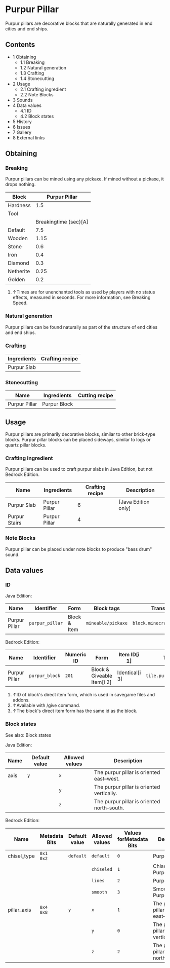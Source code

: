 # Purpur Pillar
Purpur pillars are decorative blocks that are naturally generated in end cities and end ships.

## Contents
- 1 Obtaining
	- 1.1 Breaking
	- 1.2 Natural generation
	- 1.3 Crafting
	- 1.4 Stonecutting
- 2 Usage
	- 2.1 Crafting ingredient
	- 2.2 Note Blocks
- 3 Sounds
- 4 Data values
	- 4.1 ID
	- 4.2 Block states
- 5 History
- 6 Issues
- 7 Gallery
- 8 External links

## Obtaining
### Breaking
Purpur pillars can be mined using any pickaxe. If mined without a pickaxe, it drops nothing.

| Block     | Purpur Pillar         |
|-----------|-----------------------|
| Hardness  | 1.5                   |
| Tool      |                       |
|           | Breakingtime (sec)[A] |
| Default   | 7.5                   |
| Wooden    | 1.15                  |
| Stone     | 0.6                   |
| Iron      | 0.4                   |
| Diamond   | 0.3                   |
| Netherite | 0.25                  |
| Golden    | 0.2                   |

1. ↑Times are for unenchanted tools as used by players with no status effects, measured in seconds. For more information, see Breaking Speed.

### Natural generation
Purpur pillars can be found naturally as part of the structure of end cities and end ships.

### Crafting
| Ingredients | Crafting recipe |
|-------------|-----------------|
| Purpur Slab |                 |

### Stonecutting
| Name          | Ingredients  | Cutting recipe |
|---------------|--------------|----------------|
| Purpur Pillar | Purpur Block |                |

## Usage
Purpur pillars are primarily decorative blocks, similar to other brick-type blocks. Purpur pillar blocks can be placed sideways, similar to logs or quartz pillar blocks.

### Crafting ingredient
Purpur pillars can be used to craft purpur slabs in Java Edition, but not Bedrock Edition. 

| Name          | Ingredients   | Crafting recipe | Description           |
|---------------|---------------|-----------------|-----------------------|
| Purpur Slab   | Purpur Pillar | 6               | ‌[Java Edition  only] |
| Purpur Stairs | Purpur Pillar | 4               |                       |

### Note Blocks
Purpur pillar can be placed under note blocks to produce "bass drum" sound.

## Data values
### ID
Java Edition:

| Name          | Identifier      | Form         | Block tags         | Translation key                 |
|---------------|-----------------|--------------|--------------------|---------------------------------|
| Purpur Pillar | `purpur_pillar` | Block & Item | `mineable/pickaxe` | `block.minecraft.purpur_pillar` |

Bedrock Edition:

| Name          | Identifier     | Numeric ID | Form                       | Item ID[i 1]   | Translation key                |
|---------------|----------------|------------|----------------------------|----------------|--------------------------------|
| Purpur Pillar | `purpur_block` | `201`      | Block & Giveable Item[i 2] | Identical[i 3] | `tile.purpur_block.lines.name` |

1. ↑ID of block's direct item form, which is used in savegame files and addons.
2. ↑Available with /give command.
3. ↑The block's direct item form has the same id as the block.

### Block states
See also: Block states

Java Edition:

| Name | Default value | Allowed values | Description                                |
|------|---------------|----------------|--------------------------------------------|
| axis | `y`           | `x`            | The purpur pillar is oriented east–west.   |
|      |               | `y`            | The purpur pillar is oriented vertically.  |
|      |               | `z`            | The purpur pillar is oriented north–south. |

Bedrock Edition:

| Name        | Metadata Bits   | Default value | Allowed values | Values forMetadata Bits | Description                                |
|-------------|-----------------|---------------|----------------|-------------------------|--------------------------------------------|
| chisel_type | `0x1`<br/>`0x2` | `default`     | `default`      | `0`                     | Purpur Block                               |
|             |                 |               | `chiseled`     | `1`                     | Chiseled Purpur(Unused)                    |
|             |                 |               | `lines`        | `2`                     | Purpur Pillar                              |
|             |                 |               | `smooth`       | `3`                     | Smooth Purpur(Unused)                      |
| pillar_axis | `0x4`<br/>`0x8` | `y`           | `x`            | `1`                     | The purpur pillar is oriented east–west.   |
|             |                 |               | `y`            | `0`                     | The purpur pillar is oriented vertically.  |
|             |                 |               | `z`            | `2`                     | The purpur pillar is oriented north–south. |




